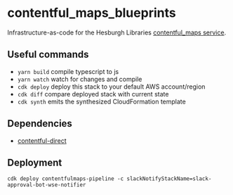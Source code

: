# contentful_maps_blueprints
Infrastructure-as-code for the Hesburgh Libraries [contentful_maps service](https://github.com/ndlib/contentful_maps).

## Useful commands

 * `yarn build`   compile typescript to js
 * `yarn watch`   watch for changes and compile
 * `cdk deploy`      deploy this stack to your default AWS account/region
 * `cdk diff`        compare deployed stack with current state
 * `cdk synth`       emits the synthesized CloudFormation template

## Dependencies
 * [contentful-direct](https://github.com/ndlib/contentful_direct_blueprints)

## Deployment
```
cdk deploy contentfulmaps-pipeline -c slackNotifyStackName=slack-approval-bot-wse-notifier
```
